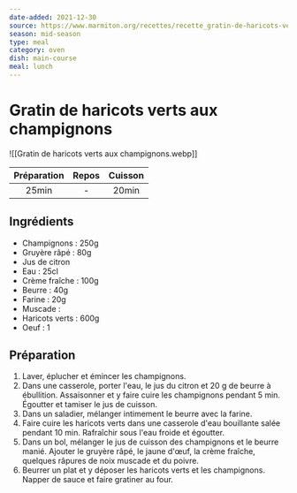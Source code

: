 ```yaml
---
date-added: 2021-12-30
source: https://www.marmiton.org/recettes/recette_gratin-de-haricots-verts-aux-champignons_28382.aspx
season: mid-season
type: meal
category: oven
dish: main-course
meal: lunch
---
```


# Gratin de haricots verts aux champignons

![[Gratin de haricots verts aux champignons.webp]]

| Préparation | Repos | Cuisson |
|:-----------:|:-----:|:-------:|
|    25min    |   -   |  20min  |

## Ingrédients

- Champignons : 250g
- Gruyère râpé : 80g
- Jus de citron
- Eau : 25cl
- Crème fraîche : 100g
- Beurre : 40g
- Farine : 20g
- Muscade :
- Haricots verts : 600g
- Oeuf : 1

## Préparation

1. Laver, éplucher et émincer les champignons.
2. Dans une casserole, porter l'eau, le jus du citron et 20 g de beurre à ébullition. Assaisonner et y faire cuire les champignons pendant 5 min. Égoutter et tamiser le jus de cuisson.
3. Dans un saladier, mélanger intimement le beurre avec la farine.
4. Faire cuire les haricots verts dans une casserole d'eau bouillante salée pendant 10 min. Rafraîchir sous l'eau froide et égoutter.
5. Dans un bol, mélanger le jus de cuisson des champignons et le beurre manié. Ajouter le gruyère râpé, le jaune d'œuf, la crème fraîche, quelques râpures de noix muscade et du poivre.
6. Beurrer un plat et y déposer les haricots verts et les champignons. Napper de sauce et faire gratiner au four.
